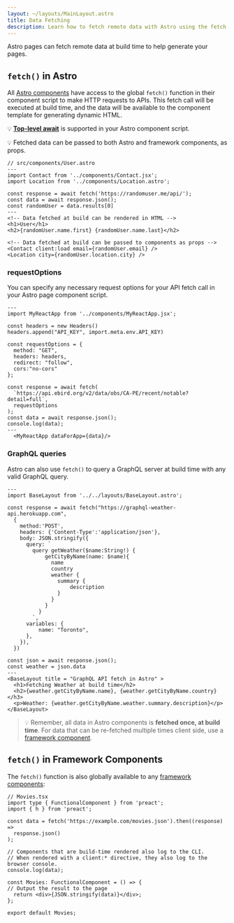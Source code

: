 ```yaml
---
layout: ~/layouts/MainLayout.astro
title: Data Fetching
description: Learn how to fetch remote data with Astro using the fetch API.
---
```


Astro pages can fetch remote data at build time to help generate your pages.

## `fetch()` in Astro

All [Astro components](/en/core-concepts/astro-components) have access to the global `fetch()` function in their component script to make HTTP requests to APIs. This fetch call will be executed at build time, and the data will be available to the component template for generating dynamic HTML. 

💡 [**Top-level await**](https://developer.mozilla.org/en-US/docs/Web/JavaScript/Reference/Operators/await#top_level_await) is supported in your Astro component script.

💡 Fetched data can be passed to both Astro and framework components, as props.

```astro
// src/components/User.astro
---
import Contact from '../components/Contact.jsx';
import Location from '../components/Location.astro';

const response = await fetch('https://randomuser.me/api/');
const data = await response.json();
const randomUser = data.results[0]
---
<!-- Data fetched at build can be rendered in HTML -->
<h1>User</h1>
<h2>{randomUser.name.first} {randomUser.name.last}</h2>

<!-- Data fetched at build can be passed to components as props -->
<Contact client:load email={randomUser.email} />
<Location city={randomUser.location.city} />
```

### requestOptions

You can specify any necessary request options for your API fetch call in your Astro page component script.

```astro
---
import MyReactApp from '../components/MyReactApp.jsx';

const headers = new Headers()
headers.append("API_KEY", import.meta.env.API_KEY)

const requestOptions = {
  method: "GET",
  headers: headers,
  redirect: "follow",
  cors:"no-cors"
};

const response = await fetch(
  `https://api.ebird.org/v2/data/obs/CA-PE/recent/notable?detail=full`,
  requestOptions
);
const data = await response.json();
console.log(data);
---
  <MyReactApp dataForApp={data}/>
```

### GraphQL queries

Astro can also use `fetch()` to query a GraphQL server at build time with any valid GraphQL query. 

```astro
---
import BaseLayout from '../../layouts/BaseLayout.astro';

const response = await fetch("https://graphql-weather-api.herokuapp.com", 
  {
    method:'POST',
    headers: {'Content-Type':'application/json'},
    body: JSON.stringify({
      query: `
        query getWeather($name:String!) {
            getCityByName(name: $name){
              name
              country
              weather {
                summary {
                    description
                }
              }
            }
          }
        `,
      variables: {
          name: "Toronto",
      },
    }),
  })

const json = await response.json();
const weather = json.data
---
<BaseLayout title = "GraphQL API fetch in Astro" >
  <h1>Fetching Weather at build time</h2>
  <h2>{weather.getCityByName.name}, {weather.getCityByName.country}</h3>
  <p>Weather: {weather.getCityByName.weather.summary.description}</p>
</BaseLayout>
```
> 💡 Remember, all data in Astro components is **fetched once, at build time**. For data that can be re-fetched multiple times client side, use a [framework component](/en/core-concepts/framework-components).

## `fetch()` in Framework Components

The `fetch()` function is also globally available to any [framework components](/en/core-concepts/framework-components):

```tsx
// Movies.tsx
import type { FunctionalComponent } from 'preact';
import { h } from 'preact';

const data = fetch('https://example.com/movies.json').then((response) =>
  response.json()
);

// Components that are build-time rendered also log to the CLI.
// When rendered with a client:* directive, they also log to the browser console.
console.log(data);

const Movies: FunctionalComponent = () => {
// Output the result to the page
  return <div>{JSON.stringify(data)}</div>;
};

export default Movies;
```
